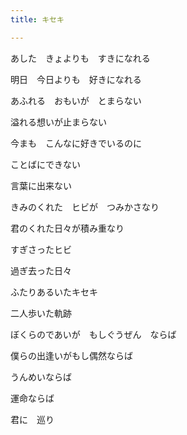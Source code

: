 ```yaml
---
title: キセキ

---
```


あした　きょよりも　すきになれる

明日　今日よりも　好きになれる



あふれる　おもいが　とまらない

溢れる想いが止まらない



今まも　こんなに好きでいるのに



ことばにできない

言葉に出来ない



きみのくれた　ヒビが　つみかさなり

君のくれた日々が積み重なり



すぎさったヒビ

過ぎ去った日々



ふたりあるいたキセキ

二人歩いた軌跡



ぼくらのであいが　もしぐうぜん　ならば

僕らの出逢いがもし偶然ならば



うんめいならば

運命ならば



君に　巡り




